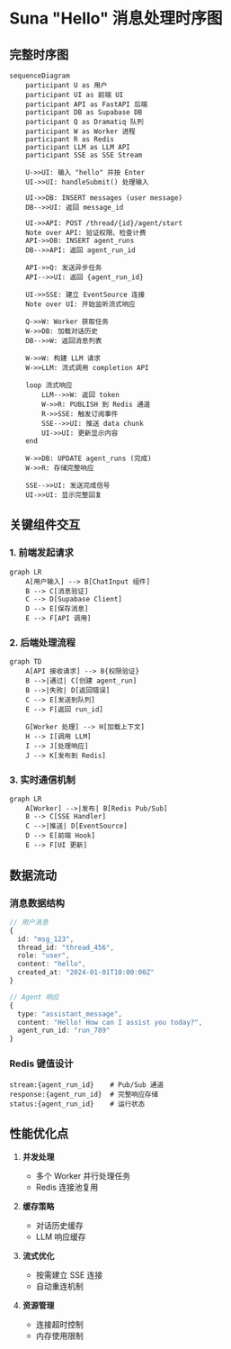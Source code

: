 # Suna "Hello" 消息处理时序图

## 完整时序图

```mermaid
sequenceDiagram
    participant U as 用户
    participant UI as 前端 UI
    participant API as FastAPI 后端
    participant DB as Supabase DB
    participant Q as Dramatiq 队列
    participant W as Worker 进程
    participant R as Redis
    participant LLM as LLM API
    participant SSE as SSE Stream

    U->>UI: 输入 "hello" 并按 Enter
    UI->>UI: handleSubmit() 处理输入
    
    UI->>DB: INSERT messages (user message)
    DB-->>UI: 返回 message_id
    
    UI->>API: POST /thread/{id}/agent/start
    Note over API: 验证权限、检查计费
    API->>DB: INSERT agent_runs
    DB-->>API: 返回 agent_run_id
    
    API->>Q: 发送异步任务
    API-->>UI: 返回 {agent_run_id}
    
    UI->>SSE: 建立 EventSource 连接
    Note over UI: 开始监听流式响应
    
    Q->>W: Worker 获取任务
    W->>DB: 加载对话历史
    DB-->>W: 返回消息列表
    
    W->>W: 构建 LLM 请求
    W->>LLM: 流式调用 completion API
    
    loop 流式响应
        LLM-->>W: 返回 token
        W->>R: PUBLISH 到 Redis 通道
        R->>SSE: 触发订阅事件
        SSE-->>UI: 推送 data chunk
        UI->>UI: 更新显示内容
    end
    
    W->>DB: UPDATE agent_runs (完成)
    W->>R: 存储完整响应
    
    SSE-->>UI: 发送完成信号
    UI->>UI: 显示完整回复
```

## 关键组件交互

### 1. 前端发起请求

```mermaid
graph LR
    A[用户输入] --> B[ChatInput 组件]
    B --> C[消息验证]
    C --> D[Supabase Client]
    D --> E[保存消息]
    E --> F[API 调用]
```

### 2. 后端处理流程

```mermaid
graph TD
    A[API 接收请求] --> B{权限验证}
    B -->|通过| C[创建 agent_run]
    B -->|失败| D[返回错误]
    C --> E[发送到队列]
    E --> F[返回 run_id]
    
    G[Worker 处理] --> H[加载上下文]
    H --> I[调用 LLM]
    I --> J[处理响应]
    J --> K[发布到 Redis]
```

### 3. 实时通信机制

```mermaid
graph LR
    A[Worker] -->|发布| B[Redis Pub/Sub]
    B --> C[SSE Handler]
    C -->|推送| D[EventSource]
    D --> E[前端 Hook]
    E --> F[UI 更新]
```

## 数据流动

### 消息数据结构

```typescript
// 用户消息
{
  id: "msg_123",
  thread_id: "thread_456",
  role: "user",
  content: "hello",
  created_at: "2024-01-01T10:00:00Z"
}

// Agent 响应
{
  type: "assistant_message",
  content: "Hello! How can I assist you today?",
  agent_run_id: "run_789"
}
```

### Redis 键值设计

```
stream:{agent_run_id}    # Pub/Sub 通道
response:{agent_run_id}  # 完整响应存储
status:{agent_run_id}    # 运行状态
```

## 性能优化点

1. **并发处理**
   - 多个 Worker 并行处理任务
   - Redis 连接池复用

2. **缓存策略**
   - 对话历史缓存
   - LLM 响应缓存

3. **流式优化**
   - 按需建立 SSE 连接
   - 自动重连机制

4. **资源管理**
   - 连接超时控制
   - 内存使用限制